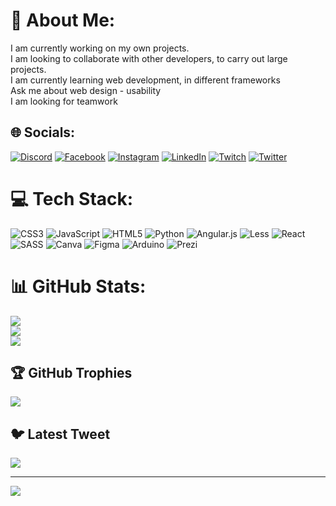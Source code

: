 # 💫 About Me:
I am currently working on my own projects.<br>I am looking to collaborate with other developers, to carry out large projects.<br>I am currently learning web development, in different frameworks<br>Ask me about web design - usability<br>I am looking for teamwork 


## 🌐 Socials:
[![Discord](https://img.shields.io/badge/Discord-%237289DA.svg?logo=discord&logoColor=white)](https://discord.gg/PAPUH#0210) [![Facebook](https://img.shields.io/badge/Facebook-%231877F2.svg?logo=Facebook&logoColor=white)](https://facebook.com/DiegoFernandoMedina) [![Instagram](https://img.shields.io/badge/Instagram-%23E4405F.svg?logo=Instagram&logoColor=white)](https://instagram.com/__papuh__) [![LinkedIn](https://img.shields.io/badge/LinkedIn-%230077B5.svg?logo=linkedin&logoColor=white)](https://linkedin.com/in/DiegoFernandoMedina) [![Twitch](https://img.shields.io/badge/Twitch-%239146FF.svg?logo=Twitch&logoColor=white)](https://twitch.tv/thepapuhxd) [![Twitter](https://img.shields.io/badge/Twitter-%231DA1F2.svg?logo=Twitter&logoColor=white)](https://twitter.com/@Papuh_Punsh) 

# 💻 Tech Stack:
![CSS3](https://img.shields.io/badge/css3-%231572B6.svg?style=for-the-badge&logo=css3&logoColor=white) ![JavaScript](https://img.shields.io/badge/javascript-%23323330.svg?style=for-the-badge&logo=javascript&logoColor=%23F7DF1E) ![HTML5](https://img.shields.io/badge/html5-%23E34F26.svg?style=for-the-badge&logo=html5&logoColor=white) ![Python](https://img.shields.io/badge/python-3670A0?style=for-the-badge&logo=python&logoColor=ffdd54) ![Angular.js](https://img.shields.io/badge/angular.js-%23E23237.svg?style=for-the-badge&logo=angularjs&logoColor=white) ![Less](https://img.shields.io/badge/less-2B4C80?style=for-the-badge&logo=less&logoColor=white) ![React](https://img.shields.io/badge/react-%2320232a.svg?style=for-the-badge&logo=react&logoColor=%2361DAFB) ![SASS](https://img.shields.io/badge/SASS-hotpink.svg?style=for-the-badge&logo=SASS&logoColor=white) ![Canva](https://img.shields.io/badge/Canva-%2300C4CC.svg?style=for-the-badge&logo=Canva&logoColor=white) 	![Figma](https://img.shields.io/badge/figma-%23F24E1E.svg?style=for-the-badge&logo=figma&logoColor=white) ![Arduino](https://img.shields.io/badge/-Arduino-00979D?style=for-the-badge&logo=Arduino&logoColor=white) ![Prezi](https://img.shields.io/badge/Prezi-%23000000.svg?style=for-the-badge&logo=Prezi&logoColor=white)
# 📊 GitHub Stats:
![](https://github-readme-stats.vercel.app/api?username=DiegoFernandoMedina&theme=tokyonight&hide_border=false&include_all_commits=false&count_private=false)<br/>
![](https://github-readme-streak-stats.herokuapp.com/?user=DiegoFernandoMedina&theme=tokyonight&hide_border=false)<br/>
![](https://github-readme-stats.vercel.app/api/top-langs/?username=DiegoFernandoMedina&theme=tokyonight&hide_border=false&include_all_commits=false&count_private=false&layout=compact)

## 🏆 GitHub Trophies
![](https://github-profile-trophy.vercel.app/?username=DiegoFernandoMedina&theme=gruvbox&no-frame=false&no-bg=true&margin-w=4)

## 🐦 Latest Tweet
[![](https://gtce.itsvg.in/api?username=@Papuh_Punsh)](https://github.com/VishwaGauravIn/github-twitter-card-embed)

---
[![](https://visitcount.itsvg.in/api?id=DiegoFernandoMedina&icon=2&color=3)](https://visitcount.itsvg.in)

<!-- Proudly created with GPRM ( https://gprm.itsvg.in ) -->
